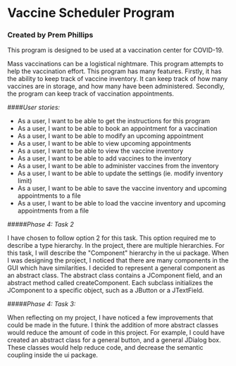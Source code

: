 # Vaccine Scheduler Program
### Created by Prem Phillips

This program is designed to be used at a vaccination center for COVID-19.

Mass vaccinations can be a logistical nightmare. This program attempts to help the vaccination effort. This program has many features. Firstly, it has the ability to keep track of vaccine inventory. It can keep track of how many vaccines are in storage, and how many have been administered. Secondly, the program can keep track of vaccination appointments.

####*User stories:*
- As a user, I want to be able to get the instructions for this program
- As a user, I want to be able to book an appointment for a vaccination
- As a user, I want to be able to modify an upcoming appointment
- As a user, I want to be able to view upcoming appointments
- As a user, I want to be able to view the vaccine inventory
- As a user, I want to be able to add vaccines to the inventory
- As a user, I want to be able to administer vaccines from the inventory
- As a user, I want to be able to update the settings (ie. modify inventory limit)
- As a user, I want to be able to save the vaccine inventory and upcoming appointments to a file
- As a user, I want to be able to load the vaccine inventory and upcoming appointments from a file

#####*Phase 4: Task 2*

I have chosen to follow option 2 for this task. This option required me to describe  a type hierarchy. In the project, there are multiple hierarchies. For this task, I will describe the "Component" hierarchy in the ui package. When I was designing the project, I noticed that there are many components in the GUI which have similarities. I decided to represent a general component as an abstract class. The abstract class contains a JComponent field, and an abstract method called createComponent. Each subclass initializes the JComponent to a specific object, such as a JButton or a JTextField.

#####*Phase 4: Task 3:* 

When reflecting on my project, I have noticed a few improvements that could be made in the future. I think the addition of more abstract classes would reduce the amount of code in this project. For example, I could have created an abstract class for a general button, and a general JDialog box. These classes would help reduce code, and decrease the semantic coupling inside the ui package.